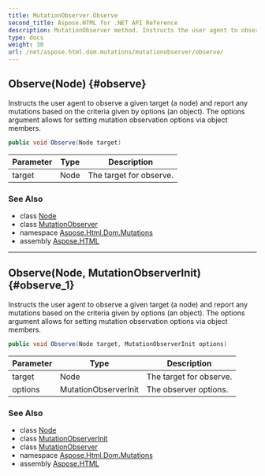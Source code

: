 ```yaml
---
title: MutationObserver.Observe
second_title: Aspose.HTML for .NET API Reference
description: MutationObserver method. Instructs the user agent to observe a given target a node and report any mutations based on the criteria given by options an object. The options argument allows for setting mutation observation options via object members
type: docs
weight: 30
url: /net/aspose.html.dom.mutations/mutationobserver/observe/
---
```

## Observe(Node) {#observe}

Instructs the user agent to observe a given target (a node) and report any mutations based on the criteria given by options (an object). The options argument allows for setting mutation observation options via object members.

```csharp
public void Observe(Node target)
```

| Parameter | Type | Description |
| --- | --- | --- |
| target | Node | The target for observe. |

### See Also

* class [Node](../../../aspose.html.dom/node/)
* class [MutationObserver](../)
* namespace [Aspose.Html.Dom.Mutations](../../../aspose.html.dom.mutations/)
* assembly [Aspose.HTML](../../../)

---

## Observe(Node, MutationObserverInit) {#observe_1}

Instructs the user agent to observe a given target (a node) and report any mutations based on the criteria given by options (an object). The options argument allows for setting mutation observation options via object members.

```csharp
public void Observe(Node target, MutationObserverInit options)
```

| Parameter | Type | Description |
| --- | --- | --- |
| target | Node | The target for observe. |
| options | MutationObserverInit | The observer options. |

### See Also

* class [Node](../../../aspose.html.dom/node/)
* class [MutationObserverInit](../../mutationobserverinit/)
* class [MutationObserver](../)
* namespace [Aspose.Html.Dom.Mutations](../../../aspose.html.dom.mutations/)
* assembly [Aspose.HTML](../../../)
